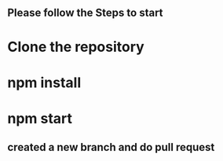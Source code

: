 
## Please follow the Steps to start 

# Clone the repository

# npm install 

# npm start

## created a new branch and do pull request

